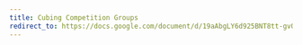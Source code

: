 ```yaml
---
title: Cubing Competition Groups
redirect_to: https://docs.google.com/document/d/19aAbgLY6d925BNT8tt-gvOB1UbVbl0UkwMDG_WpmiPI/edit?usp=sharing
---
```

